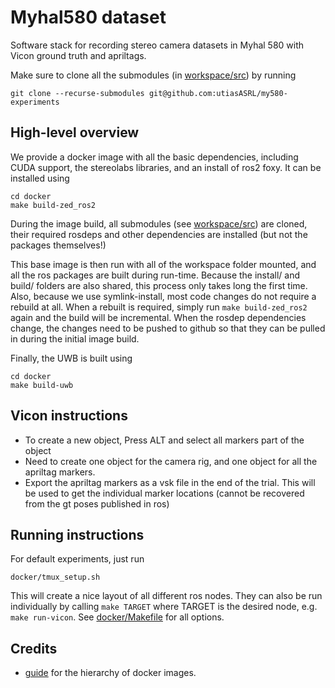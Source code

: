 # Myhal580 dataset

Software stack for recording stereo camera datasets in Myhal 580 with Vicon ground truth and apriltags.

Make sure to clone all the submodules (in [workspace/src](./workspace/src/)) by running

```
git clone --recurse-submodules git@github.com:utiasASRL/my580-experiments
```

## High-level overview

We provide a docker image with all the basic dependencies, including CUDA support, the stereolabs libraries, and an install of ros2 foxy. It can be installed using
```
cd docker
make build-zed_ros2
```
During the image build, all submodules (see [workspace/src](./workspace/src/)) are cloned, their required rosdeps and other dependencies are installed (but not the packages themselves!)

This base image is then run with all of the workspace folder mounted, and all the ros packages are built during run-time. Because the install/ and build/ folders are also shared, this process only takes long the first time. Also, because we use symlink-install, most code changes do not require a rebuild at all. When a rebuilt is required, simply run `make build-zed_ros2` again and the build will be incremental. When the rosdep dependencies change, the changes need to be pushed to github so that they can be pulled in during the initial image build. 

Finally, the UWB is built using

```
cd docker
make build-uwb
```

## Vicon instructions
- To create a new object, Press ALT and select all markers part of the object
- Need to create one object for the camera rig, and one object for all the apriltag markers. 
- Export the apriltag markers as a vsk file in the end of the trial. This will be used to 
get the individual marker locations (cannot be recovered from the gt poses published in ros)  

## Running instructions

For default experiments, just run
```
docker/tmux_setup.sh
```

This will create a nice layout of all different ros nodes. They can also be run individually by calling `make TARGET` where TARGET is the desired node, e.g. `make run-vicon`. See [docker/Makefile](./docker/Makefile) for all options.


## Credits
- [guide](https://roboticseabass.com/2021/04/21/docker-and-ros/) for the hierarchy of docker images.
